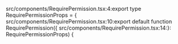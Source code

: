 src/components/RequirePermission.tsx:4:export type RequirePermissionProps = {
src/components/RequirePermission.tsx:10:export default function RequirePermission({
src/components/RequirePermission.tsx:14:}: RequirePermissionProps) {
